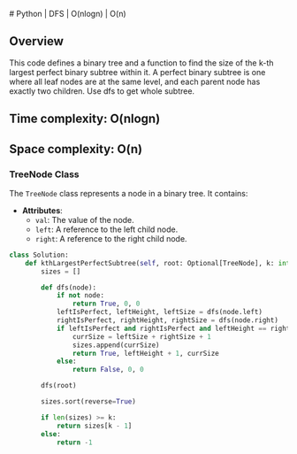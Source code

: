 ​# Python | DFS | O(nlogn) | O(n)

## Overview
This code defines a binary tree and a function to find the size of the k-th largest perfect binary subtree within it. A perfect binary subtree is one where all leaf nodes are at the same level, and each parent node has exactly two children. Use dfs to get whole subtree.

## Time complexity: O(nlogn)
## Space complexity: O(n)

### TreeNode Class
The `TreeNode` class represents a node in a binary tree. It contains:
- **Attributes**:
  - `val`: The value of the node.
  - `left`: A reference to the left child node.
  - `right`: A reference to the right child node.

```python
class Solution:
    def kthLargestPerfectSubtree(self, root: Optional[TreeNode], k: int) -> int:
        sizes = []

        def dfs(node):
            if not node:
                return True, 0, 0
            leftIsPerfect, leftHeight, leftSize = dfs(node.left)
            rightIsPerfect, rightHeight, rightSize = dfs(node.right)
            if leftIsPerfect and rightIsPerfect and leftHeight == rightHeight:
                currSize = leftSize + rightSize + 1
                sizes.append(currSize)
                return True, leftHeight + 1, currSize
            else:
                return False, 0, 0

        dfs(root)

        sizes.sort(reverse=True)

        if len(sizes) >= k:
            return sizes[k - 1]
        else:
            return -1
```
